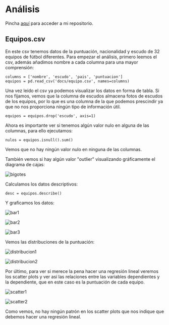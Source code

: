 # Análisis
Pincha [aquí](https://github.com/pelahumi/Api_Casas_Apuestas) para acceder a mi repositorio.

## Equipos.csv
En este csv tenemos datos de la puntuación, nacionalidad y escudo de 32 equipos de fútbol diferentes. Para empezar el análisis, primero leemos el csv, además añadimos nombre a cada columna para una mayor comprensión:

```
columns = ['nombre', 'escudo', 'pais', 'puntuacion']
equipos = pd.read_csv('docs/equipo.csv', names=columns)
```

Una vez leído el csv ya podemos visualizar los datos en forma de tabla. Si nos fijamos, vemos que la columna de escudos almacena fotos de escudos de los equipos, por lo que es una columna de la que podemos prescindir ya que no nos proporciona ningún tipo de información útil.

```
equipos = equipos.drop('escudo', axis=1)
```

Ahora es importante ver si tenemos algún valor nulo en alguna de las columnas, para ello ejecutamos:

```
nulos = equipos.isnull().sum()
```

Vemos que no hay ningún valor nulo en ninguna de las columnas. 

También vemos si hay algún valor "outlier" visualizando gráficamente el diagrama de cajas:

![bigotes](https://github.com/pelahumi/Api_Casas_Apuestas/assets/91721764/df2cc0d8-0e21-463a-8791-4fd742461431)


Calculamos los datos descriptivos:

```
desc = equipos.describe()
```

Y graficamos los datos:

![bar1](https://github.com/pelahumi/Api_Casas_Apuestas/assets/91721764/9d7ecfad-beb9-469a-addd-0a23297ec4b9)

![bar2](https://github.com/pelahumi/Api_Casas_Apuestas/assets/91721764/721fc2ae-6ae7-48dd-b0f1-8d8dcccb87ab)

![bar3](https://github.com/pelahumi/Api_Casas_Apuestas/assets/91721764/369203f4-429f-471c-9128-28cf96eab862)

Vemos las distribuciones de la puntuación:

![distribucion1](https://github.com/pelahumi/Api_Casas_Apuestas/assets/91721764/1a9879f5-8c34-45ab-be65-572df01232a7)

![distribucion2](https://github.com/pelahumi/Api_Casas_Apuestas/assets/91721764/15473304-2daa-416a-9aa0-36fa06c16a70)

Por último, para ver si merece la pena hacer una regresión lineal veremos los scatter plots y ver así las relaciones entre las variables dependientes y la dependiente, que en este caso es la puntuación de cada equipo.

![scatter1](https://github.com/pelahumi/Api_Casas_Apuestas/assets/91721764/7551b522-b8bd-4481-b739-9253b8937215)

![scatter2](https://github.com/pelahumi/Api_Casas_Apuestas/assets/91721764/52cfb38e-70c0-413c-af6b-742166ad5319)

Como vemos, no hay ningún patrón en los scatter plots que nos indique que debemos hacer una regresión lineal.

